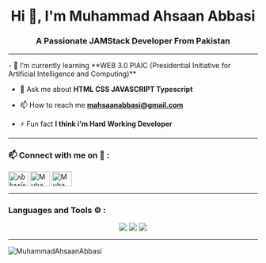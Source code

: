 <h1 align="center">Hi 👋, I'm Muhammad Ahsaan Abbasi</h1>
<h3 align="center">A Passionate JAMStack Developer From Pakistan</h3>
<hr>
- 🌱 I’m currently learning **WEB 3.0 PIAIC (Presidential Initiative for Artificial Intelligence and Computing)**

- 💬 Ask me about **HTML CSS JAVASCRIPT Typescript**

- 📫 How to reach me **mahsaanabbasi@gmail.com**

- ⚡ Fun fact **I think i'm Hard Working Developer**

<hr>
<h3 align="left">📫 Connect with me on 🔗 :</h3>
<p align="left">
<a href="https://www.instagram.com/m_ahsaan_abbasi/" target="blank"><img align="center" src="https://raw.githubusercontent.com/rahuldkjain/github-profile-readme-generator/master/src/images/icons/Social/instagram.svg" alt="ʌɓɓʌşïşähãɓ" height="30" width="40" /></a>
<a href="https://twitter.com/Muhamma99141099" target="blank"><img align="center" src="https://raw.githubusercontent.com/rahuldkjain/github-profile-readme-generator/master/src/images/icons/Social/twitter.svg" altt alt="Muhamma99141099" height="30" width="40" /></a>
<a href="https://www.linkedin.com/in/muhammad-ahsaan-abbasi-995630263/" target="blank"><img align="center" src="https://raw.githubusercontent.com/rahuldkjain/github-profile-readme-generator/master/src/images/icons/Social/linked-in-alt.svg" alt="Muhammad Ahsaan Abbasi" height="30" width="40" /></a>
</p>

<hr>
<h3 align="left">Languages and Tools ⚙️ : </h3>

<p align='center'>
	<img src="https://skillicons.dev/icons?i=html,css,js,ts,nodejs,react,nextjs," />
        <img src="https://skillicons.dev/icons?i=python,tailwind,figma" />
	<img src="https://skillicons.dev/icons?i=git,github,vscode,replit,vercel" />
	
<!-- 	<img src="https://skillicons.dev/icons?i=react,express,mongodb," /> -->
<!-- 	<img src="https://skillicons.dev/icons?i=postman,vercel,prisma,planetscale,graphql" />
	<img src="https://skillicons.dev/icons?i=supabase,redux,md,materialui,firebase" /> -->
</p>

<hr>

<p><img align="left" src="https://github-readme-stats.vercel.app/api/top-langs?username=MuhammadAhsaanAbbasi&show_icons=true&locale=en&layout=compact" alt="MuhammadAhsaanAbbasi" /></p>
